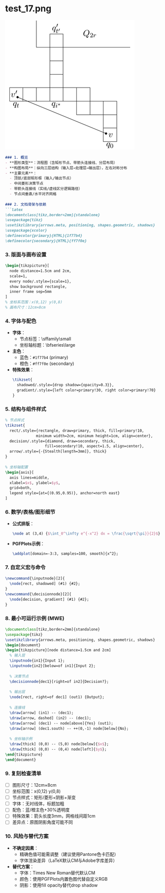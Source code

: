 # test_17.png

![test_17.png](../../../eval_dataset/images/test_17.png)

```markdown
### 1. 概览
- **图形类型**：流程图（含矩形节点、带箭头连接线、分层布局）
- **构图布局**：纵向三层结构（输入层→处理层→输出层），左右对称分布
- **主要元素**：
  - 顶部/底部矩形框（输入/输出节点）
  - 中间菱形决策节点
  - 带箭头连接线（实线/虚线区分逻辑路径）
  - 节点间垂直/水平对齐网格

### 2. 文档骨架与依赖
```latex
\documentclass[tikz,border=2mm]{standalone}
\usepackage{tikz}
\usetikzlibrary{arrows.meta, positioning, shapes.geometric, shadows}
\usepackage{xcolor}
\definecolor{primary}{HTML}{1f77b4}
\definecolor{secondary}{HTML}{ff7f0e}
```

### 3. 版面与画布设置
```latex
\begin{tikzpicture}[
  node distance=1.5cm and 2cm,
  scale=1,
  every node/.style={scale=1},
  show background rectangle,
  inner frame sep=5mm
]
% 坐标系范围：x(0,12) y(0,8)
% 画布尺寸：12cm×8cm
```

### 4. 字体与配色
- **字体**：
  - 节点标签：\sffamily\small
  - 坐标轴标题：\bfseries\large
- **主色**：
  - 蓝色：`#1f77b4` (primary)
  - 橙色：`#ff7f0e` (secondary)
- **特殊效果**：
  ```latex
  \tikzset{
    shadowed/.style={drop shadow={opacity=0.3}},
    gradient/.style={left color=primary!30, right color=primary!70}
  }
  ```

### 5. 结构与组件样式
```latex
% 节点样式
\tikzset{
  rect/.style={rectangle, draw=primary, thick, fill=primary!10, 
              minimum width=2cm, minimum height=1cm, align=center},
  decision/.style={diamond, draw=secondary, thick, 
                  fill=secondary!10, aspect=1.5, align=center},
  arrow/.style={-{Stealth[length=3mm]}, thick}
}

% 坐标轴配置
\begin{axis}[
  axis lines=middle,
  xlabel=$x$, ylabel=$y$,
  grid=both,
  legend style={at={(0.95,0.95)}, anchor=north east}
]
```

### 6. 数学/表格/图形细节
- **公式排版**：
  ```latex
  \node at (3,4) {$\int_0^\infty e^{-x^2} dx = \frac{\sqrt{\pi}}{2}$};
  ```
- **PGFPlots示例**：
  ```latex
  \addplot[domain=-3:3, samples=100, smooth]{x^2};
  ```

### 7. 自定义宏与命令
```latex
\newcommand{\inputnode}[2]{
  \node[rect, shadowed] (#1) {#2};
}
\newcommand{\decisionnode}[2]{
  \node[decision, gradient] (#1) {#2};
}
```

### 8. 最小可运行示例 (MWE)
```latex
\documentclass[tikz,border=2mm]{standalone}
\usepackage{tikz}
\usetikzlibrary{arrows.meta, positioning, shapes.geometric, shadows}
\begin{document}
\begin{tikzpicture}[node distance=1.5cm and 2cm]
  % 输入层
  \inputnode{in1}{Input 1};
  \inputnode{in2}[below=of in1]{Input 2};
  
  % 决策节点
  \decisionnode{dec1}[right=of in2]{Decision?};
  
  % 输出层
  \node[rect, right=of dec1] (out1) {Output};
  
  % 连接线
  \draw[arrow] (in1) -- (dec1);
  \draw[arrow, dashed] (in2) -- (dec1);
  \draw[arrow] (dec1) -- node[above]{Yes} (out1);
  \draw[arrow] (dec1.south) -- ++(0,-1) node[below]{No};
  
  % 坐标轴示例
  \draw[thick] (0,0) -- (5,0) node[below]{$x$};
  \draw[thick] (0,0) -- (0,4) node[left]{$y$};
\end{tikzpicture}
\end{document}
```

### 9. 复刻检查清单
- [ ] 图形尺寸：12cm×8cm
- [ ] 坐标范围：x(0,12) y(0,8)
- [ ] 节点样式：矩形/菱形+阴影+渐变
- [ ] 字体：无衬线体，标题加粗
- [ ] 配色：蓝/橙主色+30%透明度
- [ ] 特殊效果：箭头长度3mm，网格线间距1cm
- [ ] 差异点：原图阴影角度可能不同

### 10. 风险与替代方案
- **不确定因素**：
  - 精确色值可能需调整（建议使用Pantone色卡匹配）
  - 字体渲染差异（LaTeX默认CM与Adobe字库差异）
- **替代方案**：
  - 字体：Times New Roman替代默认CM
  - 颜色：使用PGFPlots内置色图代替自定义RGB
  - 阴影：使用fill opacity替代drop shadow
```
